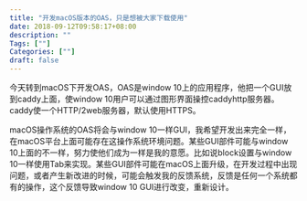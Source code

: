 ```yaml
---
title: "开发macOS版本的OAS，只是想被大家下载使用"
date: 2018-09-12T09:58:17+08:00
description: ""
Tags: [""]
Categories: [""]
draft: false
---
```



今天转到macOS下开发OAS，OAS是window 10上的应用程序，他把一个GUI放到caddy上面，使window 10用户可以通过图形界面操控caddyhttp服务器。caddy使一个HTTP/2web服务器，默认使用HTTPS。

macOS操作系统的OAS将会与window 10一样GUI，我希望开发出来完全一样，在macOS平台上面可能存在这操作系统环境问题。某些GUI部件可能与window 10上面的不一样，努力使他们成为一样是我的意愿。比如说block设置与window 10一样使用Tab来实现。某些GUI部件可能在macOS上面升级，在开发过程中出现问题，或者产生新改进的时候，可能会触发我的反馈系统，反馈是任何一个系统都有的操作，这个反馈导致window 10 GUI进行改变，重新设计。